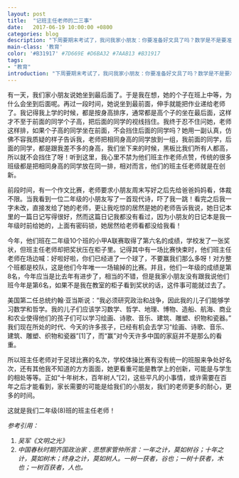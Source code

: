 ```yaml
---
layout: post
title:  "记班主任老师的二三事"
date:   2017-06-19 10:00:00 +0800
categories: blog
description: "下周要期末考试了，我问我家小朋友：你要准备好文具了吗？数学是不是要准备直尺？她干净利落的回答我：准备铅笔就好了，直尺班主任全班都发新的了。嗯，就是这一些小事，让我想到其他的“小事”。"
main-class: '教育'
color: '#B31917' #7D669E #D6BA32 #7AAB13 #B31917
tags:
- "教育"
introduction: "下周要期末考试了，我问我家小朋友：你要准备好文具了吗？数学是不是要准备直尺？她干净利落的回答我：准备铅笔就好了，直尺班主任全班都发新的了。嗯，就是这一些小事，让我想到其他的“小事”。"
---
```



有一天，我们家小朋友说她坐到最后面了。于是我在想，她的个子在班上中等，为什么会坐到后面呢。再过一段时间，她说坐到最前面，伸手就能把作业递给老师了。我记得我上学的时候，都是按身高排序，通常都是高个子的坐在最后面，这样才不至于前面的同学个子高，把后面的同学的视线挡住。我终于忍不住问她，老师这样排，如果个子高的同学坐在前面，不会挡住后面的同学吗？她用一副认真，仿佛不容我质疑的样子告诉我，老师把相同身高的同学放到一组，我前面的同学，后面的同学，都是跟我差不多的身高，我们坐下来的时候，黑板比我们所有人都高，所以就不会挡住了呀！听到这里，我心里不禁为他们班主作老师点赞，传统的很多班级都是把相同身高的同学放在同一排，相对而言，他们的班主任老师就是在创新。

前段时间，有一个作文比赛，老师要求小朋友周末写好之后先给爸爸妈妈看，体裁不限。当我看到一位二年级的小朋友写了一首现代诗，吓了我一跳！看完之后我一字未改，直接发给了她的老师，更让我吃惊的居然是她的老师告诉我说，她日记本里的一篇日记写得很好，然而这篇日记我都没有看过，因为小朋友的日记本是我一年级时前给她的，上面有密码锁，她居然给老师看都没给我看！

今年，他们班在二年级10个班的小甲A联赛取得了第六名的成绩，学校发了一张奖状，但班主任老师却把奖状压在柜子里。记得其中有一场比赛快束时，他们班主任老师在场边喊：好啦好啦，你们已经进了一个球了，不要赢我们那么多呀！对方整个班都是校队，这是他们今年唯一一场输掉的比赛。并且，他们一年级的成绩是第8名，今年应当是比去年有进步了，相当的不错，但是我家小朋友没有跟我说他们班今年是第6名，如果不是我在教室的柜子看到奖状的话，这件事可能就过去了。

美国第二任总统约翰·亚当斯说：“我必须研究政治和战争，因此我的儿子们能够学习数学和哲学。我的儿子们应该学习数学、哲学、地理、博物、造船、航海、商业和农业使得他们的孩子们可以学习绘画、诗歌、音乐、建筑、雕塑、织物和瓷器。” 我们现在所处的时代、今天的许多孩子，已经有机会去学习“绘画、诗歌、音乐、建筑、雕塑、织物和瓷器”[1]了，而“赢”对今天许多中国的家庭并不是那么的看重。

所以班主任老师对于足球比赛的名次，学校体操比赛有没有统一的班服来争处好名次，还有其他我不知道的方方面面，她更看重可能是教学上的创新，可能是与学生的相处等等。正如“十年树木，百年树人”[2]，这些平凡的小事情，或许需要在百年之后才能看到，家长需要的可能是给我们的小朋友，我们的老师更多的耐心，更多的时间。

这就是我们二年级(8)班的班主任老师！


*参考引用：*
1. *吴军《文明之光》*
1. *中国春秋时期齐国政治家﹑思想家管仲所言：一年之计，莫如树谷；十年之计，莫如树木；终身之计，莫如树人。一树一获者，谷也；一树十获者，木也；一树百获者，人也。*
